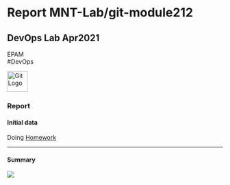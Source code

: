 # Report MNT-Lab/git-module212 

## DevOps Lab Apr2021<br>
EPAM<br>
#DevOps<br>

<img
src="https://github.com/MNT-Lab/git-module212/blob/rbykau/images/git.png"
height=48 width=48 alt="Git Logo" />

### Report

#### Initial data

Doing [Homework](../rbykau/README.md)

---

#### Summary

<img src="../rbykau/images/End.jpg" />